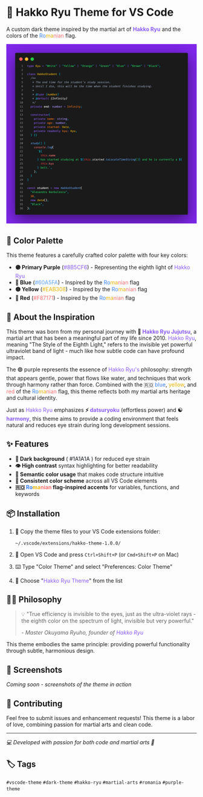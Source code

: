 # 🥋 Hakko Ryu Theme for VS Code

A custom dark theme inspired by the martial art of <span style="color: #8B5CF6">**Hakko Ryu**</span> and the colors of the <span style="color: #3B82F6">Ro</span><span style="color: #EAB308">ma</span><span style="color: #F87171">nian</span> flag.

![Hakko Ryu VSCode Theme](./theme-screenshot.webp)

## 🎨 Color Palette

This theme features a carefully crafted color palette with four key colors:

- **🟣 Primary Purple** (<span style="color: #8B5CF6">#8B5CF6</span>) - Representing the eighth light of <span style="color: #8B5CF6">Hakko Ryu</span>
- **🔵 Blue** (<span style="color: #60A5FA">#60A5FA</span>) - Inspired by the <span style="color: #3B82F6">Ro</span><span style="color: #EAB308">ma</span><span style="color: #F87171">nian</span> flag
- **🟡 Yellow** (<span style="color: #EAB308">#EAB308</span>) - Inspired by the <span style="color: #3B82F6">Ro</span><span style="color: #EAB308">ma</span><span style="color: #F87171">nian</span> flag
- **🔴 Red** (<span style="color: #F87171">#F87171</span>) - Inspired by the <span style="color: #3B82F6">Ro</span><span style="color: #EAB308">ma</span><span style="color: #F87171">nian</span> flag

## 💫 About the Inspiration

This theme was born from my personal journey with **🥋 <span style="color: #8B5CF6">Hakko Ryu Jujutsu</span>**, a martial art that has been a meaningful part of my life since 2010. <span style="color: #8B5CF6">Hakko Ryu</span>, meaning "The Style of the Eighth Light," refers to the invisible yet powerful ultraviolet band of light - much like how subtle code can have profound impact.

The 🟣 purple represents the essence of <span style="color: #8B5CF6">Hakko Ryu's</span> philosophy: strength that appears gentle, power that flows like water, and techniques that work through harmony rather than force. Combined with the 🇷🇴 <span style="color: #3B82F6">blue</span>, <span style="color: #EAB308">yellow</span>, and <span style="color: #F87171">red</span> of the <span style="color: #3B82F6">Ro</span><span style="color: #EAB308">ma</span><span style="color: #F87171">nian</span> flag, this theme reflects both my martial arts heritage and cultural identity.

Just as <span style="color: #8B5CF6">Hakko Ryu</span> emphasizes **⚡ <span style="color: #8B5CF6">datsuryoku</span>** (effortless power) and **☯️ <span style="color: #8B5CF6">harmony</span>**, this theme aims to provide a coding environment that feels natural and reduces eye strain during long development sessions.

## ✨ Features

- **🌙 Dark background** (<span style="color: #1A1A1A; background-color: #F8FAFC; padding: 2px 4px; border-radius: 3px;">#1A1A1A</span>) for reduced eye strain
- **👁️ High contrast** syntax highlighting for better readability
- **🧠 Semantic color usage** that makes code structure intuitive
- **🎯 Consistent color scheme** across all VS Code elements
- **🇷🇴 <span style="color: #3B82F6">Ro</span><span style="color: #EAB308">ma</span><span style="color: #F87171">nian</span> flag-inspired accents** for variables, functions, and keywords

## 📦 Installation

1. 📁 Copy the theme files to your VS Code extensions folder:

   ```
   ~/.vscode/extensions/hakko-theme-1.0.0/
   ```

2. 🚀 Open VS Code and press `Ctrl+Shift+P` (or `Cmd+Shift+P` on Mac)

3. ⌨️ Type "Color Theme" and select "Preferences: Color Theme"

4. 🎨 Choose "<span style="color: #8B5CF6">Hakko Ryu Theme</span>" from the list

## 🧘‍♂️ Philosophy

> 💡 "True efficiency is invisible to the eyes, just as the ultra-violet rays - the eighth color on the spectrum of light, invisible but very powerful."
>
> _- Master Okuyama Ryuho, founder of <span style="color: #8B5CF6">Hakko Ryu</span>_

This theme embodies the same principle: providing powerful functionality through subtle, harmonious design.

## 📸 Screenshots

_Coming soon - screenshots of the theme in action_

## 🤝 Contributing

Feel free to submit issues and enhancement requests! This theme is a labor of love, combining passion for martial arts and clean code.

---

_💻 Developed with passion for both code and martial arts 🥋_

## 🏷️ Tags

`#vscode-theme` `#dark-theme` `#hakko-ryu` `#martial-arts` `#romania` `#purple-theme`
